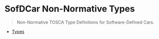 # SofDCar Non-Normative Types

> Non-Normative TOSCA Type Definitions for Software-Defined Cars.

- [Types](types.yaml)
